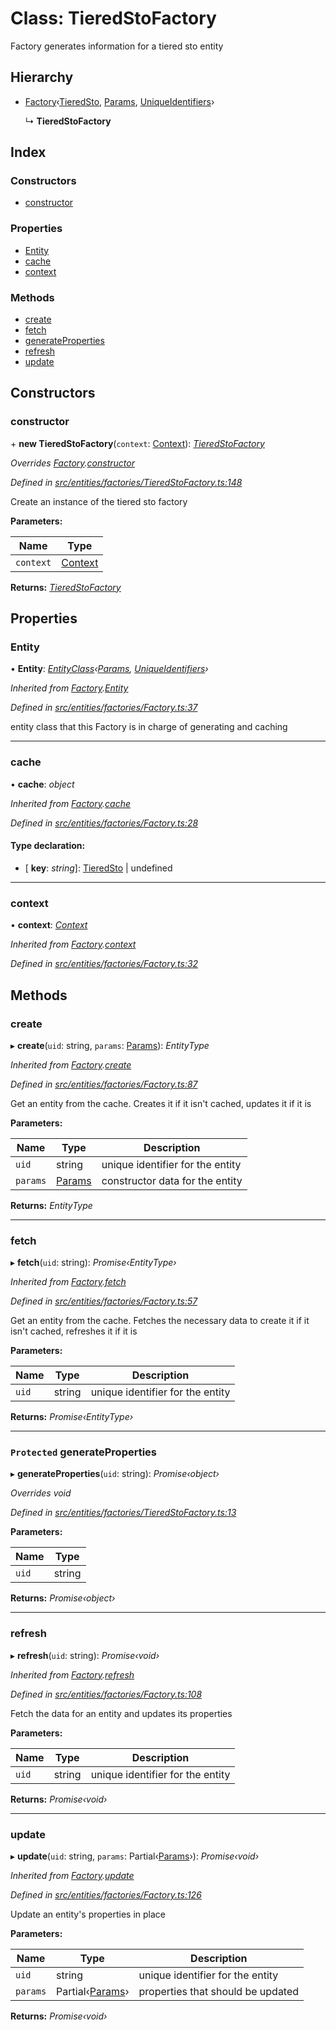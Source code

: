 # Class: TieredStoFactory

Factory generates information for a tiered sto entity

## Hierarchy

- [Factory](_entities_factories_factory_.factory.md)‹[TieredSto](_entities_tieredsto_.tieredsto.md), [Params](../interfaces/_entities_tieredsto_.params.md), [UniqueIdentifiers](../interfaces/_entities_sto_.uniqueidentifiers.md)›

  ↳ **TieredStoFactory**

## Index

### Constructors

- [constructor](_entities_factories_tieredstofactory_.tieredstofactory.md#constructor)

### Properties

- [Entity](_entities_factories_tieredstofactory_.tieredstofactory.md#entity)
- [cache](_entities_factories_tieredstofactory_.tieredstofactory.md#cache)
- [context](_entities_factories_tieredstofactory_.tieredstofactory.md#context)

### Methods

- [create](_entities_factories_tieredstofactory_.tieredstofactory.md#create)
- [fetch](_entities_factories_tieredstofactory_.tieredstofactory.md#fetch)
- [generateProperties](_entities_factories_tieredstofactory_.tieredstofactory.md#protected-generateproperties)
- [refresh](_entities_factories_tieredstofactory_.tieredstofactory.md#refresh)
- [update](_entities_factories_tieredstofactory_.tieredstofactory.md#update)

## Constructors

### constructor

\+ **new TieredStoFactory**(`context`: [Context](_context_.context.md)): _[TieredStoFactory](_entities_factories_tieredstofactory_.tieredstofactory.md)_

_Overrides [Factory](_entities_factories_factory_.factory.md).[constructor](_entities_factories_factory_.factory.md#constructor)_

_Defined in [src/entities/factories/TieredStoFactory.ts:148](https://github.com/PolymathNetwork/polymath-sdk/blob/660aba8/src/entities/factories/TieredStoFactory.ts#L148)_

Create an instance of the tiered sto factory

**Parameters:**

| Name      | Type                            |
| --------- | ------------------------------- |
| `context` | [Context](_context_.context.md) |

**Returns:** _[TieredStoFactory](_entities_factories_tieredstofactory_.tieredstofactory.md)_

## Properties

### Entity

• **Entity**: _[EntityClass](../interfaces/_entities_factories_factory_.entityclass.md)‹[Params](../interfaces/_entities_tieredsto_.params.md), [UniqueIdentifiers](../interfaces/_entities_sto_.uniqueidentifiers.md)›_

_Inherited from [Factory](_entities_factories_factory_.factory.md).[Entity](_entities_factories_factory_.factory.md#entity)_

_Defined in [src/entities/factories/Factory.ts:37](https://github.com/PolymathNetwork/polymath-sdk/blob/660aba8/src/entities/factories/Factory.ts#L37)_

entity class that this Factory is in charge of generating and caching

---

### cache

• **cache**: _object_

_Inherited from [Factory](_entities_factories_factory_.factory.md).[cache](_entities_factories_factory_.factory.md#cache)_

_Defined in [src/entities/factories/Factory.ts:28](https://github.com/PolymathNetwork/polymath-sdk/blob/660aba8/src/entities/factories/Factory.ts#L28)_

#### Type declaration:

- \[ **key**: _string_\]: [TieredSto](_entities_tieredsto_.tieredsto.md) | undefined

---

### context

• **context**: _[Context](_context_.context.md)_

_Inherited from [Factory](_entities_factories_factory_.factory.md).[context](_entities_factories_factory_.factory.md#context)_

_Defined in [src/entities/factories/Factory.ts:32](https://github.com/PolymathNetwork/polymath-sdk/blob/660aba8/src/entities/factories/Factory.ts#L32)_

## Methods

### create

▸ **create**(`uid`: string, `params`: [Params](../interfaces/_entities_tieredsto_.params.md)): _EntityType_

_Inherited from [Factory](_entities_factories_factory_.factory.md).[create](_entities_factories_factory_.factory.md#create)_

_Defined in [src/entities/factories/Factory.ts:87](https://github.com/PolymathNetwork/polymath-sdk/blob/660aba8/src/entities/factories/Factory.ts#L87)_

Get an entity from the cache. Creates it if it isn't cached, updates it if it is

**Parameters:**

| Name     | Type                                                   | Description                      |
| -------- | ------------------------------------------------------ | -------------------------------- |
| `uid`    | string                                                 | unique identifier for the entity |
| `params` | [Params](../interfaces/_entities_tieredsto_.params.md) | constructor data for the entity  |

**Returns:** _EntityType_

---

### fetch

▸ **fetch**(`uid`: string): _Promise‹EntityType›_

_Inherited from [Factory](_entities_factories_factory_.factory.md).[fetch](_entities_factories_factory_.factory.md#fetch)_

_Defined in [src/entities/factories/Factory.ts:57](https://github.com/PolymathNetwork/polymath-sdk/blob/660aba8/src/entities/factories/Factory.ts#L57)_

Get an entity from the cache. Fetches the necessary data to create it if it isn't cached, refreshes it if it is

**Parameters:**

| Name  | Type   | Description                      |
| ----- | ------ | -------------------------------- |
| `uid` | string | unique identifier for the entity |

**Returns:** _Promise‹EntityType›_

---

### `Protected` generateProperties

▸ **generateProperties**(`uid`: string): _Promise‹object›_

_Overrides void_

_Defined in [src/entities/factories/TieredStoFactory.ts:13](https://github.com/PolymathNetwork/polymath-sdk/blob/660aba8/src/entities/factories/TieredStoFactory.ts#L13)_

**Parameters:**

| Name  | Type   |
| ----- | ------ |
| `uid` | string |

**Returns:** _Promise‹object›_

---

### refresh

▸ **refresh**(`uid`: string): _Promise‹void›_

_Inherited from [Factory](_entities_factories_factory_.factory.md).[refresh](_entities_factories_factory_.factory.md#refresh)_

_Defined in [src/entities/factories/Factory.ts:108](https://github.com/PolymathNetwork/polymath-sdk/blob/660aba8/src/entities/factories/Factory.ts#L108)_

Fetch the data for an entity and updates its properties

**Parameters:**

| Name  | Type   | Description                      |
| ----- | ------ | -------------------------------- |
| `uid` | string | unique identifier for the entity |

**Returns:** _Promise‹void›_

---

### update

▸ **update**(`uid`: string, `params`: Partial‹[Params](../interfaces/_entities_tieredsto_.params.md)›): _Promise‹void›_

_Inherited from [Factory](_entities_factories_factory_.factory.md).[update](_entities_factories_factory_.factory.md#update)_

_Defined in [src/entities/factories/Factory.ts:126](https://github.com/PolymathNetwork/polymath-sdk/blob/660aba8/src/entities/factories/Factory.ts#L126)_

Update an entity's properties in place

**Parameters:**

| Name     | Type                                                            | Description                       |
| -------- | --------------------------------------------------------------- | --------------------------------- |
| `uid`    | string                                                          | unique identifier for the entity  |
| `params` | Partial‹[Params](../interfaces/_entities_tieredsto_.params.md)› | properties that should be updated |

**Returns:** _Promise‹void›_
